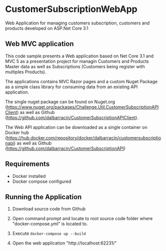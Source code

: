 # CustomerSubscriptionWebApp
Web Application for managing customers subscription, customers and products developed on ASP.Net Core 3.1


## Web MVC application
This code sample presents a Web application based on Net Core 3.1 and MVC 5 as a presentation project for managin Customers and Products Master data as well as Subscriptions (Customers being register with multiples Products).

The applications contains MVC Razor pages and a custom Nuget Package as a simple class library for consuming data from an existing API application.

The single nuget package can be found on Nuget.org (https://www.nuget.org/packages/Challenge.Util.CustomerSubscriptionAPIClient) as well as Github (https://github.com/dalbarracin/CustomerSubscriptionAPIClient).

The Web API application can be downloaded as a single container on Docker hub (https://hub.docker.com/repository/docker/dalbarracin/customersubscriptionapi) as well as Github (https://github.com/dalbarracin/CustomerSubscriptionAPI)


## Requirements

- Docker installed
- Docker compose configured

## Running the Application

1. Download source code from Github

2. Open command prompt and locate to root source code folder where "docker-compose.yml" is located to.

3. Execute `docker-compose up --build`

4. Open the web application "http://localhost:62231/"

